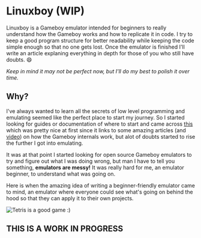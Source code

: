 # Linuxboy (WIP)
Linuxboy is a Gameboy emulator intended for beginners to really understand how the Gameboy works and how to replicate it in code.
I try to keep a good program structure for better readability while keeping the code simple enough so that no one gets lost.
Once the emulator is finished I'll write an article explaning everything in depth for those of you who still have doubts. :smile:

*Keep in mind it may not be perfect now, but I'll do my best to polish it over time.*

## Why?
I've always wanted to learn all the secrets of low level programming and emulating seemed like the perfect place to start my journey.
So I started looking for guides or documentation of where to start and came across [this](https://github.com/avivace/awesome-gbdev) which was pretty nice at first since it
links to some amazing articles (and [video](https://www.youtube.com/watch?v=HyzD8pNlpwI)) on how the Gameboy internals work, but alot of doubts started to rise
the further I got into emulating.

It was at that point I started looking for open source Gameboy emulators to try and figure out what I was doing wrong, but man I have to tell you something,
**emulators are messy!** It was really hard for me, an emulator beginner, to understand what was going on.

Here is when the amazing idea of writing a beginner-friendly emulator came to mind, an emulator where everyone could see what's going on
behind the hood so that they can apply it to their own projects.

![Tetris is a good game :)](https://github.com/Edorizz/linuxboy/img/tetris.png)

## THIS IS A WORK IN PROGRESS


